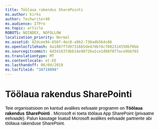 ```yaml
---
title: Töölaua rakendus SharePointi
ms.author: kirks
author: Techwriter40
ms.audience: ITPro
ms.topic: article
ROBOTS: NOINDEX, NOFOLLOW
localization_priority: Normal
ms.assetid: 82dcee94-656f-4ec8-a9b2-730adb564c06
ms.openlocfilehash: 8a1087f7d9731665de47db74cf082314550bf0bb
ms.sourcegitcommit: 6d341637dbb14e90726a1ce1d68f077ace9bb765
ms.translationtype: MT
ms.contentlocale: et-EE
ms.lasthandoff: 06/04/2019
ms.locfileid: "34719898"
---
```

# <a name="desktop-app-for-sharepoint"></a>Töölaua rakendus SharePointi

<p><span style="background-attachment: scroll; background-clip: border-box; background-color: white; background-image: none; background-origin: padding-box; background-position-x: 0%; background-position-y: 0%; background-repeat: repeat; background-size: auto; color: black; font-family: Verdana,Arial,Helvetica,sans-serif; font-size: 14px; font-style: normal; font-variant: normal; font-weight: 400; letter-spacing: normal; orphans: 2; text-align: left; text-decoration: none; text-indent: 0px; text-transform: none; -webkit-text-stroke-width: 0px; white-space: normal; word-spacing: 0px;">Teie organisatsioon on kantud avalikes eelvaate programm on</span> <strong style="color: #000000; font-family: Verdana,Arial,Helvetica,sans-serif; font-size: 14px; font-style: normal; font-variant: normal; font-weight: bold; letter-spacing: normal; orphans: 2; text-align: left; text-decoration: none; text-indent: 0px; text-transform: none; -webkit-text-stroke-width: 0px; white-space: normal; word-spacing: 0px;"><span style="color: black; font-family: &amp;quot;">Töölaua rakendus SharePointi</span></strong> <span style="background-attachment: scroll; background-clip: border-box; background-color: white; background-image: none; background-origin: padding-box; background-position-x: 0%; background-position-y: 0%; background-repeat: repeat; background-size: auto; color: black; font-family: Verdana,Arial,Helvetica,sans-serif; font-size: 14px; font-style: normal; font-variant: normal; font-weight: 400; letter-spacing: normal; orphans: 2; text-align: left; text-decoration: none; text-indent: 0px; text-transform: none; -webkit-text-stroke-width: 0px; white-space: normal; word-spacing: 0px;"><span style="float: none; orphans: 2; -webkit-text-stroke-width: 0px; word-spacing: 0px;">. Microsoft ei toeta töölaua App SharePoint (privaatne eelvaade). Palun kasutage lisatud Microsoft avalikes eelvaade partnerite abi töölaua rakenduse SharePoint.</span></span><u></u><span style="text-decoration: line-through;"></span></p>

